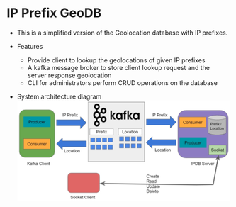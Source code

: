 # IP Prefix GeoDB

* This is a simplified version of the Geolocation database with IP prefixes.

* Features
  * Provide client to lookup the geolocations of given IP prefixes
  * A kafka message broker to store client lookup request and the server response geolocation
  * CLI for administrators perform CRUD operations on the database

* System architecture diagram
  ![](https://github.com/hsintali/IP-Prefix-GeoDB/blob/main/IPDB.jpg)

